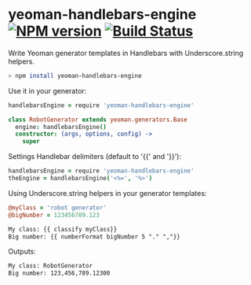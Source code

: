 yeoman-handlebars-engine [![NPM version](https://badge.fury.io/js/yeoman-handlebars-engine.png)](http://badge.fury.io/js/yeoman-handlebars-engine) [![Build Status](https://travis-ci.org/hurrymaplelad/yeoman-handlebars-engine.png)](https://travis-ci.org/hurrymaplelad/yeoman-handlebars-engine)
==============

Write Yeoman generator templates in Handlebars with Underscore.string helpers.

```sh
> npm install yeoman-handlebars-engine
```

Use it in your generator:
```coffee
handlebarsEngine = require 'yeoman-handlebars-engine'

class RobotGenerator extends yeoman.generators.Base
  engine: handlebarsEngine()
  constructor: (args, options, config) ->
    super
```

Settings Handlebar delimiters (default to '{{' and '}}'):
```coffee
handlebarsEngine = require 'yeoman-handlebars-engine'
theEngine = handlebarsEngine('<%=', '%>')
```

Using Underscore.string helpers in your generator templates:
```coffee
@myClass = 'robot generator'
@bigNumber = 123456789.123

```

```html
My class: {{ classify myClass}}
Big number: {{ numberFormat bigNumber 5 "." ","}}

```

Outputs:
```html
My class: RobotGenerator
Big number: 123,456,789.12300

```
